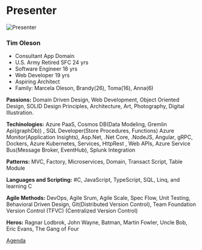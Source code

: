 # Presenter

![Presenter](https://github.com/kwkraus/HOW-Sessions/blob/master/sessions/entityframeworkcore/images/TimOlesonPhoto.jpg)

### Tim Oleson

- Consultant App Domain
- U.S. Army Retired SFC 24 yrs
- Software Engineer 16 yrs
- Web Developer 19 yrs
- Aspiring Architect
- Family: Marcela Oleson, Brandy(26), Toma(16), Anna(6)

**Passions:** Domain Driven Design, Web Development, Object Oriented Design, SOLID Design Principles, Architecture,
Art, Photography, Digital Illustration.

**Techinologies:** Azure PaaS, Cosmos DB(Data Modeling, Gremlin Api(graphDb)) , SQL Developer(Store Procedures, Functions) Azure Monitor(Application Insights), Asp.Net, .Net Core, .NodeJS, Angular, gRPC, Dockers, Azure Kubernetes, Services, HttpRest , Web APIs, Azure Service Bus(Message Broker, EventHub), Splunk Integration

**Patterns:** MVC, Factory, Microservices, Domain, Transact Script, Table Module

**Languages and Scripting:** #C, JavaScript, TypeScript, SQL, Linq, and learning C

**Agile Methods:** DevOps, Agile Srum, Agile Scale, Spec Flow, Unit Testing, Behavioral Driven Design, Git(Distributed Version Control), Team Foundation Version Control (TFVC) (Centralized Version Control)

**Heros:** Ragnar Lodbrok, John Wayne, Batman, Martin Fowler, Uncle Bob, Eric Evans, The Gang of Four

[Agenda](https://github.com/Onemanwolf/visual-studio-2019/blob/master/VisualStudioCode2019_Getting_Started/docs/VisualStudioCode_Agenda.md)
